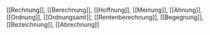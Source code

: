 [[Rechnung]], [[Berechnung]], [[Hoffnung]], [[Meinung]], [[Ahnung]], [[Ordnung]], [[Ordnungsamt]], [[Rentenberechnung]], [[Begegnung]], [[Bezeichnung]], [[Abrechnung]]